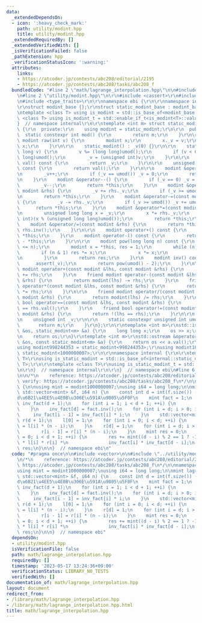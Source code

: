```yaml
---
data:
  _extendedDependsOn:
  - icon: ':heavy_check_mark:'
    path: utility/modint.hpp
    title: utility/modint.hpp
  _extendedRequiredBy: []
  _extendedVerifiedWith: []
  _isVerificationFailed: false
  _pathExtension: hpp
  _verificationStatusIcon: ':warning:'
  attributes:
    links:
    - https://atcoder.jp/contests/abc208/editorial/2195
    - https://atcoder.jp/contests/abc208/tasks/abc208_f
  bundledCode: "#line 2 \"math/lagrange_interpolation.hpp\"\n\n#include <vector>\n\
    \n#line 2 \"utility/modint.hpp\"\n\r\n#include <cassert>\r\n#include <iostream>\r\
    \n#include <type_traits>\r\n\r\nnamespace ebi {\r\n\r\nnamespace internal {\r\n\
    \r\nstruct modint_base {};\r\nstruct static_modint_base : modint_base {};\r\n\r\
    \ntemplate <class T> using is_modint = std::is_base_of<modint_base, T>;\r\ntemplate\
    \ <class T> using is_modint_t = std::enable_if_t<is_modint<T>::value>;\r\n\r\n\
    }  // namespace internal\r\n\r\ntemplate <int m> struct static_modint : internal::static_modint_base\
    \ {\r\n  private:\r\n    using modint = static_modint;\r\n\r\n  public:\r\n  \
    \  static constexpr int mod() {\r\n        return m;\r\n    }\r\n\r\n    static\
    \ modint raw(int v) {\r\n        modint x;\r\n        x._v = v;\r\n        return\
    \ x;\r\n    }\r\n\r\n    static_modint() : _v(0) {}\r\n\r\n    static_modint(long\
    \ long v) {\r\n        v %= (long long)umod();\r\n        if (v < 0) v += (long\
    \ long)umod();\r\n        _v = (unsigned int)v;\r\n    }\r\n\r\n    unsigned int\
    \ val() const {\r\n        return _v;\r\n    }\r\n\r\n    unsigned int value()\
    \ const {\r\n        return val();\r\n    }\r\n\r\n    modint &operator++() {\r\
    \n        _v++;\r\n        if (_v == umod()) _v = 0;\r\n        return *this;\r\
    \n    }\r\n    modint &operator--() {\r\n        if (_v == 0) _v = umod();\r\n\
    \        _v--;\r\n        return *this;\r\n    }\r\n    modint &operator+=(const\
    \ modint &rhs) {\r\n        _v += rhs._v;\r\n        if (_v >= umod()) _v -= umod();\r\
    \n        return *this;\r\n    }\r\n    modint &operator-=(const modint &rhs)\
    \ {\r\n        _v -= rhs._v;\r\n        if (_v >= umod()) _v += umod();\r\n  \
    \      return *this;\r\n    }\r\n    modint &operator*=(const modint &rhs) {\r\
    \n        unsigned long long x = _v;\r\n        x *= rhs._v;\r\n        _v = (unsigned\
    \ int)(x % (unsigned long long)umod());\r\n        return *this;\r\n    }\r\n\
    \    modint &operator/=(const modint &rhs) {\r\n        return *this = *this *\
    \ rhs.inv();\r\n    }\r\n\r\n    modint operator+() const {\r\n        return\
    \ *this;\r\n    }\r\n    modint operator-() const {\r\n        return modint()\
    \ - *this;\r\n    }\r\n\r\n    modint pow(long long n) const {\r\n        assert(0\
    \ <= n);\r\n        modint x = *this, res = 1;\r\n        while (n) {\r\n    \
    \        if (n & 1) res *= x;\r\n            x *= x;\r\n            n >>= 1;\r\
    \n        }\r\n        return res;\r\n    }\r\n    modint inv() const {\r\n  \
    \      assert(_v);\r\n        return pow(umod() - 2);\r\n    }\r\n\r\n    friend\
    \ modint operator+(const modint &lhs, const modint &rhs) {\r\n        return modint(lhs)\
    \ += rhs;\r\n    }\r\n    friend modint operator-(const modint &lhs, const modint\
    \ &rhs) {\r\n        return modint(lhs) -= rhs;\r\n    }\r\n    friend modint\
    \ operator*(const modint &lhs, const modint &rhs) {\r\n        return modint(lhs)\
    \ *= rhs;\r\n    }\r\n\r\n    friend modint operator/(const modint &lhs, const\
    \ modint &rhs) {\r\n        return modint(lhs) /= rhs;\r\n    }\r\n    friend\
    \ bool operator==(const modint &lhs, const modint &rhs) {\r\n        return lhs.val()\
    \ == rhs.val();\r\n    }\r\n    friend bool operator!=(const modint &lhs, const\
    \ modint &rhs) {\r\n        return !(lhs == rhs);\r\n    }\r\n\r\n  private:\r\
    \n    unsigned int _v;\r\n\r\n    static constexpr unsigned int umod() {\r\n \
    \       return m;\r\n    }\r\n};\r\n\r\ntemplate <int m>\r\nstd::istream &operator>>(std::istream\
    \ &os, static_modint<m> &a) {\r\n    long long x;\r\n    os >> x;\r\n    a = x;\r\
    \n    return os;\r\n}\r\ntemplate <int m>\r\nstd::ostream &operator<<(std::ostream\
    \ &os, const static_modint<m> &a) {\r\n    return os << a.val();\r\n}\r\n\r\n\
    using modint998244353 = static_modint<998244353>;\r\nusing modint1000000007 =\
    \ static_modint<1000000007>;\r\n\r\nnamespace internal {\r\n\r\ntemplate <class\
    \ T>\r\nusing is_static_modint = std::is_base_of<internal::static_modint_base,\
    \ T>;\r\n\r\ntemplate <class T>\r\nusing is_static_modint_t = std::enable_if_t<is_static_modint<T>::value>;\r\
    \n\r\n}  // namespace internal\r\n\r\n}  // namespace ebi\n#line 6 \"math/lagrange_interpolation.hpp\"\
    \n\n/*\n    reference: https://atcoder.jp/contests/abc208/editorial/2195\n   \
    \ verify: https://atcoder.jp/contests/abc208/tasks/abc208_f\n*/\n\nnamespace ebi\
    \ {\n\nusing mint = modint1000000007;\nusing i64 = long long;\n\nmint lagrange_interpolation(const\
    \ std::vector<mint> &f, i64 n) {\n    const int d = int(f.size()) - 1;  // N\u306E\
    d\u6B21\u4EE5\u4E0B\u306E\u591A\u9805\u5F0F\n    mint fact = 1;\n    std::vector<mint>\
    \ inv_fact(d + 1);\n    for (int i = 1; i < d + 1; ++i) {\n        fact *= i;\n\
    \    }\n    inv_fact[d] = fact.inv();\n    for (int i = d; i > 0; i--) {\n   \
    \     inv_fact[i - 1] = inv_fact[i] * i;\n    }\n    std::vector<mint> l(d + 1),\
    \ r(d + 1);\n    l[0] = 1;\n    for (int i = 0; i < d; ++i) {\n        l[i + 1]\
    \ = l[i] * (n - i);\n    }\n    r[d] = 1;\n    for (int i = d; i > 0; --i) {\n\
    \        r[i - 1] = r[i] * (n - i);\n    }\n    mint res = 0;\n    for (int i\
    \ = 0; i < d + 1; ++i) {\n        res += mint((d - i) % 2 == 1 ? -1 : 1) * f[i]\
    \ * l[i] * r[i] *\n               inv_fact[i] * inv_fact[d - i];\n    }\n    return\
    \ res;\n}\n\n}  // namespace ebi\n"
  code: "#pragma once\n\n#include <vector>\n\n#include \"../utility/modint.hpp\"\n\
    \n/*\n    reference: https://atcoder.jp/contests/abc208/editorial/2195\n    verify:\
    \ https://atcoder.jp/contests/abc208/tasks/abc208_f\n*/\n\nnamespace ebi {\n\n\
    using mint = modint1000000007;\nusing i64 = long long;\n\nmint lagrange_interpolation(const\
    \ std::vector<mint> &f, i64 n) {\n    const int d = int(f.size()) - 1;  // N\u306E\
    d\u6B21\u4EE5\u4E0B\u306E\u591A\u9805\u5F0F\n    mint fact = 1;\n    std::vector<mint>\
    \ inv_fact(d + 1);\n    for (int i = 1; i < d + 1; ++i) {\n        fact *= i;\n\
    \    }\n    inv_fact[d] = fact.inv();\n    for (int i = d; i > 0; i--) {\n   \
    \     inv_fact[i - 1] = inv_fact[i] * i;\n    }\n    std::vector<mint> l(d + 1),\
    \ r(d + 1);\n    l[0] = 1;\n    for (int i = 0; i < d; ++i) {\n        l[i + 1]\
    \ = l[i] * (n - i);\n    }\n    r[d] = 1;\n    for (int i = d; i > 0; --i) {\n\
    \        r[i - 1] = r[i] * (n - i);\n    }\n    mint res = 0;\n    for (int i\
    \ = 0; i < d + 1; ++i) {\n        res += mint((d - i) % 2 == 1 ? -1 : 1) * f[i]\
    \ * l[i] * r[i] *\n               inv_fact[i] * inv_fact[d - i];\n    }\n    return\
    \ res;\n}\n\n}  // namespace ebi"
  dependsOn:
  - utility/modint.hpp
  isVerificationFile: false
  path: math/lagrange_interpolation.hpp
  requiredBy: []
  timestamp: '2023-05-17 13:24:36+09:00'
  verificationStatus: LIBRARY_NO_TESTS
  verifiedWith: []
documentation_of: math/lagrange_interpolation.hpp
layout: document
redirect_from:
- /library/math/lagrange_interpolation.hpp
- /library/math/lagrange_interpolation.hpp.html
title: math/lagrange_interpolation.hpp
---
```

